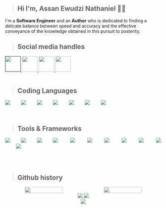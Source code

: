 > ## Hi I'm, Assan Ewudzi Nathaniel 🐱‍💻
I'm a **Software Engineer** and an **Author** who is dedicated to finding a delicate balance between speed and accuracy and the effective conveyance of the      knowledge obtained in this pursuit to posterity.
  
 > ## Social media handles
<section align="left">
  <a  href="">
  <img height="50" src="https://user-images.githubusercontent.com/41119901/186784511-cc840f49-77f1-4a7b-acc3-0e2b0ec7cdb3.png"/>
  </a>
   <a  href="https://www.linkedin.com/in/enassan">
  <img height="50" src="https://user-images.githubusercontent.com/41119901/186783877-91f04242-cfa2-4730-a0db-11e2a5dc0c22.png"/>
  </a>
   <a  href="https://twitter.com/aenathaniel">
  <img height="50" src="https://user-images.githubusercontent.com/41119901/186784018-6840f8c1-9796-4774-87eb-222b2edb92f0.png"/>
   </a>
   <a  href="https://web.facebook.com/profile.php?id=100009019927936">
  <img  height="50" src="https://user-images.githubusercontent.com/41119901/186784033-fd068da2-23cd-47ac-91b8-9d32f75efa62.png"/>
   </a>
</section>

 <br/>

> ## Coding Languages

<img src="https://skillicons.dev/icons?i=js"/>&nbsp;&nbsp;&nbsp;&nbsp;&nbsp;&nbsp;&nbsp;&nbsp;
<img src="https://skillicons.dev/icons?i=ts"/>&nbsp;&nbsp;&nbsp;&nbsp;&nbsp;&nbsp;&nbsp;&nbsp;
<img src="https://skillicons.dev/icons?i=java"/>&nbsp;&nbsp;&nbsp;&nbsp;&nbsp;&nbsp;&nbsp;&nbsp;
<img src="https://skillicons.dev/icons?i=php"/>&nbsp;&nbsp;&nbsp;&nbsp;&nbsp;&nbsp;&nbsp;&nbsp;
<img src="https://skillicons.dev/icons?i=cplus"/>&nbsp;&nbsp;&nbsp;&nbsp;&nbsp;&nbsp;&nbsp;&nbsp;
<img src="https://skillicons.dev/icons?i=sql"/>&nbsp;&nbsp;&nbsp;&nbsp;&nbsp;&nbsp;&nbsp;&nbsp;
<img src="https://skillicons.dev/icons?i=graphql"/>&nbsp;&nbsp;&nbsp;&nbsp;&nbsp;&nbsp;&nbsp;&nbsp;

<br/>

> ## Tools & Frameworks

<img src="https://skillicons.dev/icons?i=react"/>&nbsp;&nbsp;&nbsp;&nbsp;&nbsp;&nbsp;&nbsp;&nbsp;
<img src="https://skillicons.dev/icons?i=vue"/>&nbsp;&nbsp;&nbsp;&nbsp;&nbsp;&nbsp;&nbsp;&nbsp;
<img src="https://skillicons.dev/icons?i=nodejs"/>&nbsp;&nbsp;&nbsp;&nbsp;&nbsp;&nbsp;&nbsp;&nbsp;
<img src="https://skillicons.dev/icons?i=git"/>&nbsp;&nbsp;&nbsp;&nbsp;&nbsp;&nbsp;&nbsp;&nbsp;&nbsp;
<img src="https://skillicons.dev/icons?i=googlecloud"/>&nbsp;&nbsp;&nbsp;&nbsp;&nbsp;&nbsp;&nbsp;&nbsp;&nbsp;
<img src="https://skillicons.dev/icons?i=laravel"/>&nbsp;&nbsp;&nbsp;&nbsp;&nbsp;&nbsp;&nbsp;&nbsp;&nbsp;
<img src="https://skillicons.dev/icons?i=postgres"/>&nbsp;&nbsp;&nbsp;&nbsp;&nbsp;&nbsp;&nbsp;&nbsp;&nbsp;
<img src="https://skillicons.dev/icons?i=mysql"/>&nbsp;&nbsp;&nbsp;&nbsp;&nbsp;&nbsp;&nbsp;&nbsp;&nbsp;
<img src="https://skillicons.dev/icons?i=figma"/>&nbsp;&nbsp;&nbsp;&nbsp;&nbsp;&nbsp;&nbsp;&nbsp;&nbsp;
<img src="https://skillicons.dev/icons?i=tailwind"/>&nbsp;&nbsp;&nbsp;&nbsp;&nbsp;&nbsp;&nbsp;&nbsp;
<img src="https://skillicons.dev/icons?i=mongodb"/>&nbsp;&nbsp;&nbsp;&nbsp;&nbsp;&nbsp;&nbsp;&nbsp;

 <br/>
 <br/>
 
 > ## Github history
<section align="center">
<div style="display:flex;justify-content: space-between">
<img src="https://github-readme-streak-stats.herokuapp.com/?user=enassa&theme=ayu-mirage&hide_border=true" width="49.5%"/>
<img src="https://github-readme-stats.vercel.app/api?username=enassa&show_icons=true&include_all_commits=true&theme=ayu-mirage&hide_border=true&count_private=true" width="49.5%"/>
</div>  
</section>
<section align="center">
   <img src="https://github.com/enassa/enassa/blob/output/github-contribution-grid-snake.svg"> 
   <img   src="https://capsule-render.vercel.app/api?type=waving&reversal=true&text=&fontAlign=50&height=50&fontColor=fdfff5&fontSize=20&descAlign=60&descAlignY=50"/>
 </section>
 

   <section width="100%" align="center">
  <img   src="https://capsule-render.vercel.app/api?type=waving&reversal=true&text=Byeee&fontAlign=50&height=50&fontColor=fdfff5&fontSize=20&descAlign=60&descAlignY=50"/>
</section
  

